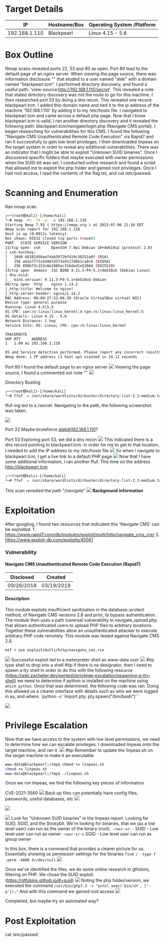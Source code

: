 # Target Details

| IP            | Hostname/Box | Operating System /Platform |
| ------------- | ------------ | -------------------------- |
| 192.168.1.110 | Blackpearl       | Linux 4.15 - 5.6      |

# Box Outline
Nmap scans revealed ports 22, 53 and 80 as open. Port 80 lead to the default page of an nginx server. When viewing the page source, there was information disclosure "<!-- Webmaster: alek@blackpearl.tcm -->" that eluded to a user named "alek" with a domain named "blackpearl.tcm". I performed directory discovery, and found a useful path: 'view-source:http://192.168.1.110/secret'. This revealed a note that stated directory discovery was not the route to go for this machine. I then researched port 53 by doing a dns recon. This revealed one record: blackpearl.tcm. I added this domain name and tied it to the ip address of the machine '192.168.1.110' by adding it to my /etc/hosts file. I navigated to blackpearl.tcm and came across a default php page. Now that I know blackpearl.tcm is valid, I ran another directory discovery and it revealed the following path: blackpearl.tcm/navigate/login.php (Navigate CMS portal). I began researching for vulnerabilities for this CMS. I found the following "Navigate CMS Unauthenticated Remote Code Execution" via Rapid7 and ran it successfully to gain low level privileges. I then downloaded linpeas on the target system in order to reveal any additional vulnerabilities. There was an indicator that I might be able to exploit "Unknown SUID binaries". Once I discovered specific folders that maybe executed with owner permissions when the SUID bit was set, I conducted online research and found a script that allowed me to exploit the php folder and gained root privileges. Once I had root access, I read the contents of the flag.txt, and cat /etc/passwd.

# Scanning and Enumeration
Ran nmap scan
```bash
┌──(root㉿kali)-[/home/kali]
└─# nmap -Pn -T4 -p- -A 192.168.1.110
Starting Nmap 7.93 ( https://nmap.org ) at 2023-07-06 21:10 EDT
Nmap scan report for 192.168.1.110
Host is up (0.0011s latency).
Not shown: 65532 closed tcp ports (reset)
PORT   STATE SERVICE VERSION
22/tcp open  ssh     OpenSSH 7.9p1 Debian 10+deb10u2 (protocol 2.0)
| ssh-hostkey: 
|   2048 66381450ae7dab3972bf419c39251a0f (RSA)
|   256 a62e7771c6496fd573e9227d8b1ca9c6 (ECDSA)
|_  256 890b73c153c8e1885ec316ded1e5260d (ED25519)
53/tcp open  domain  ISC BIND 9.11.5-P4-5.1+deb10u5 (Debian Linux)
| dns-nsid: 
|_  bind.version: 9.11.5-P4-5.1+deb10u5-Debian
80/tcp open  http    nginx 1.14.2
|_http-title: Welcome to nginx!
|_http-server-header: nginx/1.14.2
MAC Address: 08:00:27:52:06:39 (Oracle VirtualBox virtual NIC)
Device type: general purpose
Running: Linux 4.X|5.X
OS CPE: cpe:/o:linux:linux_kernel:4 cpe:/o:linux:linux_kernel:5
OS details: Linux 4.15 - 5.6
Network Distance: 1 hop
Service Info: OS: Linux; CPE: cpe:/o:linux:linux_kernel

TRACEROUTE
HOP RTT     ADDRESS
1   1.09 ms 192.168.1.110

OS and Service detection performed. Please report any incorrect results at https://nmap.org/submit/ .
Nmap done: 1 IP address (1 host up) scanned in 24.11 seconds
```
Port 80
I found the default page to an nginx server
![](default%20nginx%20server%20page.png)
Viewing the page source, I found a commented out note "<!-- Webmaster: alek@blackpearl.tcm -->"
![](page%20source%20for%20nginx%20-%20information%20disclosure.png)

Directory Busting
```bash
┌──(root㉿kali)-[/home/kali]
└─# ffuf -w /usr/share/wordlists/dirbuster/directory-list-2.3-medium.txt:FUZZ -u http://192.168.1.110/FUZZ 
```

ffuf-ing led to a /secret. Navigating to the path, the following screenshot was taken.

![](secret%20directory%20path.png)

Port 22
	Maybe bruteforce alek@192.168.1.110?

Port 53
Exploring port 53, we did a dns recon
![](dns%20recon%20blackpearl.tcm.png)
This indicated there is a dns record pointing to blackpearl.tcm. In order for me to get to that location, I needed to add the IP address to my /etc/hosts file
![](adding%20blackpearl.tcm%20to%20etc-hosts.png)
So when I navigate to blackpearl.tcm, I get a live link to a default PHP page
![](php%20page%20for%20blackpearl.tcm.png)
Now that I have some additional information, I ran another ffuf. This time on the address http://blackpearl.tcm
```bash
┌──(root㉿kali)-[/home/kali]
└─# ffuf -w /usr/share/wordlists/dirbuster/directory-list-2.3-medium.txt:FUZZ -u http://blackpearl.tcm/FUZZ

```
This scan revealed the path "/navigate"
![](navigate%20csm%20home%20page.png)
**Background information**
	

# Exploitation
After googling, I found two resources that indicated this 'Navigate CMS' can be exploited.
	1. https://www.rapid7.com/db/modules/exploit/multi/http/navigate_cms_rce/
	2. https://www.exploit-db.com/exploits/45561

### Vulnerability
#### Navigate CMS Unauthenticated Remote Code Execution (Rapid7)

| Disclosed | Created |
| --------- | ---------- |
|  09/26/2018         |      03/19/2019      |
#### Description
This module exploits insufficient sanitization in the database::protect method, of Navigate CMS versions 2.8 and prior, to bypass authentication. The module then uses a path traversal vulnerability in navigate_upload.php that allows authenticated users to upload PHP files to arbitrary locations. Together these vulnerabilities allow an unauthenticated attacker to execute arbitrary PHP code remotely. This module was tested against Navigate CMS 2.8.

`msf > use exploit/multi/http/navigate_cms_rce`

![](options%20for%20navigate%20rce%20exploit.png)
Successful exploit led to a meterpreter shell as www-data user
![](shell%20from%20navigate%20rce%20exploit.png)
#tip type shell to drop into a shell
#tip if there is no designator, then I need to spawn a tty shell
In order to do this with the following resource (https://wiki.zacheller.dev/pentest/privilege-escalation/spawning-a-tty-shell) we need to determine if python is installed on the machine using `which python`. Once that was determined, the following code was ran. Doing this allowed us a clearer interface with details such as who we were logged in as, and where.
`python -c 'import pty; pty.spawn("/bin/bash")'``

![](python%20execution%20dropping%20into%20shell.png)
# Privilege Escalation
Now that we have access to the system with low level permissions, we need to determine how we can escalate privileges. I downloaded linpeas onto the target machine, and ran it.
![](linpeas%20file%20transfer.png)
#tip Remember to update the linpeas.sh on the target machine to make it an executable
```bash
www-data@blackpearl:/tmp$ chmod +x linpeas.sh
chmod +x linpeas.sh
www-data@blackpearl:/tmp$ ./linpeas.sh
```
Once we run linpeas, we find the following key pieces of information

CVE-2021-3560
![](CVE-2021-3560.png)
Back up files can potentially have config files, passwords, useful databases, etc
![](backup%20folders%20of%20interest.png)

![](passwd%20files%20of%20interest.png)

![](users%20on%20blackpearl.png)
Look for "Unknown SUID binaries" in the linpeas report. Looking for SUID, SGID, and the Stickybit. We're looking for binaries, that we (as a low level user) can run as the owner of the binary (root).
`-rwsr-xr--` SUID - Low level user can run as owner
`-rwxr-sr-x` SGID - Low level user can run as group owner

In this box, there is a command that provides a clearer picture for us. Essentially showing us permission settings for the binaries
`find / -type f -perm -4000 2>/dev/null`
![](folders%20with%20SUID%20permissions.png)

Once we've identified the files, we do some online research in gtfobins, filtering on PHP. We chose the SUID exploit. 
(https://gtfobins.github.io/#+suid)
![](PHP%20SUID%20exploit.png)
Noting the php folder/version, we executed the command
`/usr/bin/php7.3 -r "pcntl_exec('bin/sh', ['-p']);"`
And with this command we gained root access
![](getting%20root.png)

Completed, but maybe try an automated way?

# Post Exploitation
cat /etc/passwd
